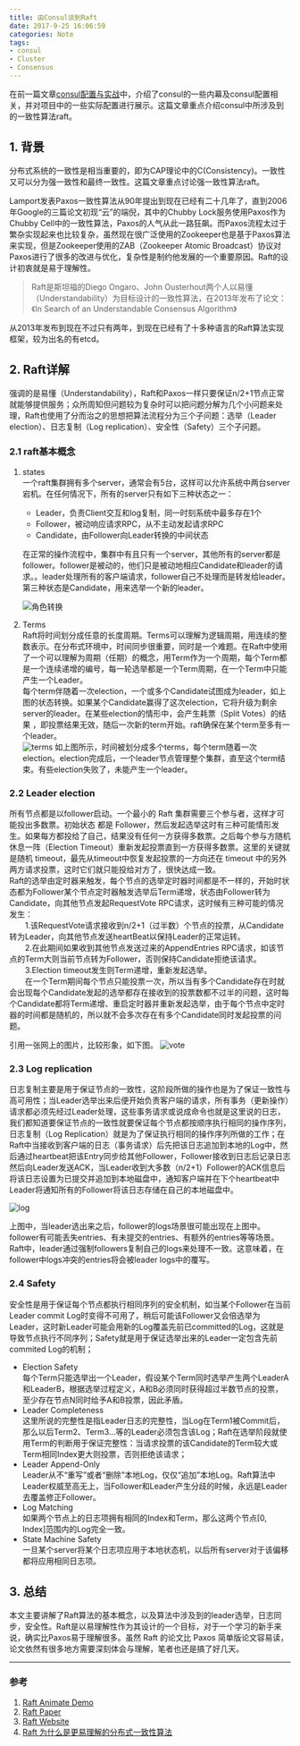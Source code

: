 ```yaml
---
title: 由Consul谈到Raft
date: 2017-9-25 16:06:59
categories: Note
tags:
- consul
- Cluster
- Consensus
---
```

在前一篇文章[consul配置与实战](http://blueskykong.com/2017/09/16/consul/)中，介绍了consul的一些内幕及consul配置相关，并对项目中的一些实际配置进行展示。这篇文章重点介绍consul中所涉及到的一致性算法raft。

## 1. 背景
分布式系统的一致性是相当重要的，即为CAP理论中的C(Consistency)。一致性又可以分为强一致性和最终一致性。这篇文章重点讨论强一致性算法raft。   

Lamport发表Paxos一致性算法从90年提出到现在已经有二十几年了，直到2006年Google的三篇论文初现“云”的端倪，其中的Chubby Lock服务使用Paxos作为Chubby Cell中的一致性算法，Paxos的人气从此一路狂飙。而Paxos流程太过于繁杂实现起来也比较复杂，虽然现在很广泛使用的Zookeeper也是基于Paxos算法来实现，但是Zookeeper使用的ZAB（Zookeeper Atomic Broadcast）协议对Paxos进行了很多的改进与优化，复杂性是制约他发展的一个重要原因。Raft的设计初衷就是易于理解性。

> Raft是斯坦福的Diego Ongaro、John Ousterhout两个人以易懂（Understandability）为目标设计的一致性算法，在2013年发布了论文：《In Search of an Understandable Consensus Algorithm》

从2013年发布到现在不过只有两年，到现在已经有了十多种语言的Raft算法实现框架，较为出名的有etcd。

## 2. Raft详解

强调的是易懂（Understandability），Raft和Paxos一样只要保证n/2+1节点正常就能够提供服务；众所周知但问题较为复杂时可以把问题分解为几个小问题来处理，Raft也使用了分而治之的思想把算法流程分为三个子问题：选举（Leader election）、日志复制（Log replication）、安全性（Safety）三个子问题。
### 2.1 raft基本概念
1. states   
	一个raft集群拥有多个server，通常会有5台，这样可以允许系统中两台server宕机。在任何情况下，所有的server只有如下三种状态之一：

	- Leader，负责Client交互和log复制，同一时刻系统中最多存在1个
	- Follower，被动响应请求RPC，从不主动发起请求RPC
	- Candidate，由Follower向Leader转换的中间状态

	在正常的操作流程中，集群中有且只有一个server，其他所有的server都是follower。follower是被动的，他们只是被动地相应Candidate和leader的请求。。leader处理所有的客户端请求，follower自己不处理而是转发给leader。第三种状态是Candidate，用来选举一个新的leader。

   ![角色转换](http://ovci9bs39.bkt.clouddn.com/Raft%E8%BD%AC%E6%8D%A2%E5%9B%BE%E7%8A%B6%E6%80%81.jpg "state转换图")
   
2. Terms   
 	Raft将时间划分成任意的长度周期。Terms可以理解为逻辑周期，用连续的整数表示。在分布式环境中，时间同步很重要，同时是一个难题。在Raft中使用了一个可以理解为周期（任期）的概念，用Term作为一个周期，每个Term都是一个连续递增的编号，每一轮选举都是一个Term周期，在一个Term中只能产生一个Leader。   
 	每个term伴随着一次election，一个或多个Candidate试图成为leader，如上图的状态转换。如果某个Candidate赢得了这次election，它将升级为剩余server的leader。在某些election的情形中，会产生耗票（Split Votes）的结果 ，即投票结果无效，随后一次新的term开始。raft确保在某个term至多有一个leader。   
 	![terms](http://ovci9bs39.bkt.clouddn.com/terms-raft.jpg "terms")
 如上图所示，时间被划分成多个terms，每个term随着一次election。election完成后，一个leader节点管理整个集群，直至这个term结束。有些election失败了，未能产生一个leader。
 	
### 2.2 Leader election
所有节点都是以follower启动。一个最小的 Raft 集群需要三个参与者，这样才可能投出多数票。初始状态 都是 Follower，然后发起选举这时有三种可能情形发生。如果每方都投给了自己，结果没有任何一方获得多数票。之后每个参与方随机休息一阵（Election Timeout）重新发起投票直到一方获得多数票。这里的关键就是随机 timeout，最先从timeout中恢复发起投票的一方向还在 timeout 中的另外两方请求投票，这时它们就只能投给对方了，很快达成一致。   
Raft的选举由定时器来触发，每个节点的选举定时器时间都是不一样的，开始时状态都为Follower某个节点定时器触发选举后Term递增，状态由Follower转为Candidate，向其他节点发起RequestVote RPC请求，这时候有三种可能的情况发生：   
　　1.该RequestVote请求接收到n/2+1（过半数）个节点的投票，从Candidate转为Leader，向其他节点发送heartBeat以保持Leader的正常运转。   
　　2.在此期间如果收到其他节点发送过来的AppendEntries RPC请求，如该节点的Term大则当前节点转为Follower，否则保持Candidate拒绝该请求。   
　　3.Election timeout发生则Term递增，重新发起选举。   
　　在一个Term期间每个节点只能投票一次，所以当有多个Candidate存在时就会出现每个Candidate发起的选举都存在接收到的投票数都不过半的问题，这时每个Candidate都将Term递增、重启定时器并重新发起选举，由于每个节点中定时器的时间都是随机的，所以就不会多次存在有多个Candidate同时发起投票的问题。

引用一张网上的图片，比较形象，如下图。
![vote](http://ovci9bs39.bkt.clouddn.com/voterequest.png "vote")

### 2.3 Log replication
 
日志复制主要是用于保证节点的一致性，这阶段所做的操作也是为了保证一致性与高可用性；当Leader选举出来后便开始负责客户端的请求，所有事务（更新操作）请求都必须先经过Leader处理，这些事务请求或说成命令也就是这里说的日志，我们都知道要保证节点的一致性就要保证每个节点都按顺序执行相同的操作序列，日志复制（Log Replication）就是为了保证执行相同的操作序列所做的工作；在Raft中当接收到客户端的日志（事务请求）后先把该日志追加到本地的Log中，然后通过heartbeat把该Entry同步给其他Follower，Follower接收到日志后记录日志然后向Leader发送ACK，当Leader收到大多数（n/2+1）Follower的ACK信息后将该日志设置为已提交并追加到本地磁盘中，通知客户端并在下个heartbeat中Leader将通知所有的Follower将该日志存储在自己的本地磁盘中。

![log](http://ovci9bs39.bkt.clouddn.com/log-replication.png "log")

上图中，当leader选出来之后，follower的logs场景很可能出现在上图中。follower有可能丢失entries、有未提交的entries、有额外的entries等等场景。Raft中，leader通过强制followers复制自己的logs来处理不一致。这意味着，在follower中logs冲突的entries将会被leader logs中的覆写。

### 2.4 Safety
安全性是用于保证每个节点都执行相同序列的安全机制，如当某个Follower在当前Leader commit Log时变得不可用了，稍后可能该Follower又会倍选举为Leader，这时新Leader可能会用新的Log覆盖先前已committed的Log，这就是导致节点执行不同序列；Safety就是用于保证选举出来的Leader一定包含先前 commited Log的机制；

- Election Safety   
每个Term只能选举出一个Leader，假设某个Term同时选举产生两个LeaderA和LeaderB，根据选举过程定义，A和B必须同时获得超过半数节点的投票，至少存在节点N同时给予A和B投票，因此矛盾。
- Leader Completeness      
这里所说的完整性是指Leader日志的完整性，当Log在Term1被Commit后，那么以后Term2、Term3…等的Leader必须包含该Log；Raft在选举阶段就使用Term的判断用于保证完整性：当请求投票的该Candidate的Term较大或Term相同Index更大则投票，否则拒绝该请求；
- Leader Append-Only   
Leader从不“重写”或者“删除”本地Log，仅仅“追加”本地Log。Raft算法中Leader权威至高无上，当Follower和Leader产生分歧的时候，永远是Leader去覆盖修正Follower。
- Log Matching   
如果两个节点上的日志项拥有相同的Index和Term，那么这两个节点[0, Index]范围内的Log完全一致。
- State Machine Safety   
一旦某个server将某个日志项应用于本地状态机，以后所有server对于该偏移都将应用相同日志项。

## 3. 总结
本文主要讲解了Raft算法的基本概念，以及算法中涉及到的leader选举，日志同步，安全性。Raft是以易理解性作为其设计的一个目标，对于一个学习的新手来说，确实比Paxos易于理解很多。虽然 Raft 的论文比 Paxos 简单版论文容易读，论文依然有很多地方需要深刻体会与理解，笔者也还是搞了好几天。


---
### 参考
1. [Raft Animate Demo](http://thesecretlivesofdata.com/raft/)   
2. [Raft Paper](https://ramcloud.stanford.edu/raft.pdf)
3. [Raft Website](https://raft.github.io/#implementations)
4. [Raft 为什么是更易理解的分布式一致性算法](http://www.cnblogs.com/mindwind/p/5231986.html)
